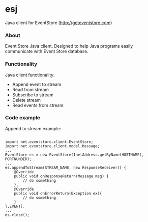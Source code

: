 esj
===

Java client for EventStore (http://geteventstore.com)

<h3><a name="about" class="anchor" href="#about"><span class="octicon octicon-link"></span></a>About</h3>
<p>Event Store Java client. Designed to help Java programs easily communicate with Event Store database.</p>

<h3><a name="functionality" class="anchor" href="#functionality"><span class="octicon octicon-link"></span></a>Functionality</h3>
<p>Java client functionality:</p>
<ul>
	<li>Append event to stream</li>
	<li>Read from stream</li>
	<li>Subscribe to stream</li>
	<li>Delete stream</li>
	<li>Read events from stream</li>
</ul>

<h3><a name="code-example" class="anchor" href="#code-example"><span class="octicon octicon-link"></span></a>Code example</h3>
<p>Append to stream example:</p>
<pre><code>
import net.eventstore.client.EventStore;
import net.eventstore.client.model.Message;
...
EventStore es = new EventStore(InetAddress.getByName(HOSTNAME), PORTNUMBER);
...
es.appendToStream(STREAM_NAME, new ResponseReceiver() {
	@Override
	public void onResponseReturn(Message msg) {
		// do something
	},
	@Override
	public void onErrorReturn(Exception ex){
		// do something
	}
},EVENT);
...
es.close();

</code></pre>